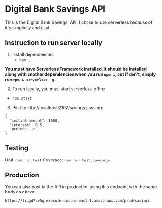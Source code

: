 # Digital Bank Savings API

This is the Digital Bank Savings' API. I chose to use serverless because of it's simplicity and cost.

## Instruction to run server locally

1. Install dependencies
   - `npm i`

  **You must have Serverless Framework installed. It should be installed along with another dependencies when you run `npm i`, but if don't, simply run `npm i serverless -g`.**

2. To run locally, you must start serverless-offine
  - `npm start`

3. Post to http://localhost:2107/savings passing:
  ```
  {
    "initial-amount": 1000,
    "interest": 0.5,
    "period": 12
  }
  ```

## Testing
Unit: `npm run test`
Coverage: `npm run test:coverage`

## Production

You can also post to the API in production using this endpoint with the same body as above:

`https://tcigd7rv5g.execute-api.us-east-1.amazonaws.com/prod/savings`
